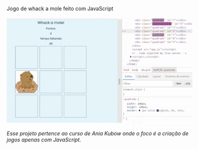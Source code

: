 
Jogo de whack a mole feito com JavaScript
<br><br>
<img src='teste.gif' />
<br><br>
<em>Esse projeto pertence ao curso de Ania Kubow onde o foco é a criação de jogos apenas com JavaScript.</em>
